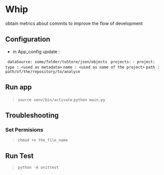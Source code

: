 # Whip

obtain metrics about commits to improve the flow of development

## Configuration
* in App_config update :

` dataSource: some/folder/toStore/json/objects`
` projects:`
  `- project:`
      `type : <used as metadata>`
      `name : <used as name of the project>`
      `path : path/of/the/repository/to/analyce`

## Run app

> `source venv/bin/activate`
> `python main.py`


## Troubleshooting
### Set Permisions

> `chmod +x the_file_name`

## Run Test

> `python -m unittest`